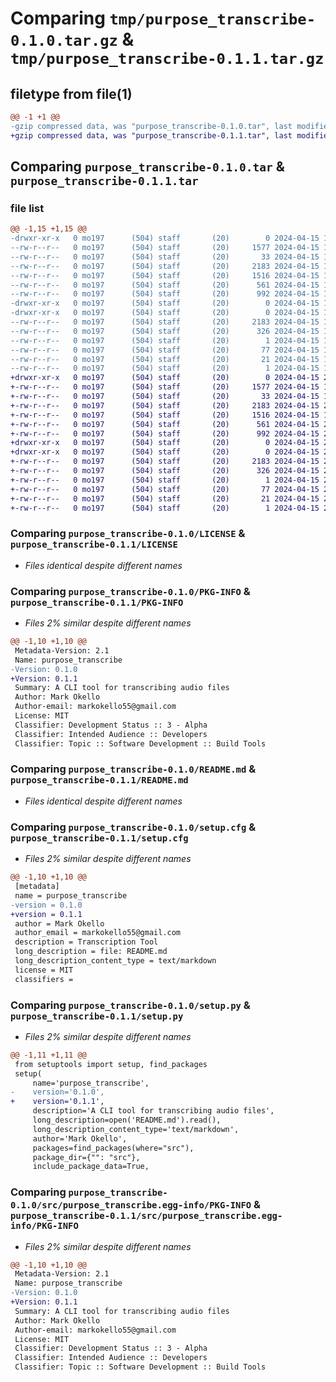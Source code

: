 # Comparing `tmp/purpose_transcribe-0.1.0.tar.gz` & `tmp/purpose_transcribe-0.1.1.tar.gz`

## filetype from file(1)

```diff
@@ -1 +1 @@
-gzip compressed data, was "purpose_transcribe-0.1.0.tar", last modified: Mon Apr 15 19:30:21 2024, max compression
+gzip compressed data, was "purpose_transcribe-0.1.1.tar", last modified: Mon Apr 15 20:05:32 2024, max compression
```

## Comparing `purpose_transcribe-0.1.0.tar` & `purpose_transcribe-0.1.1.tar`

### file list

```diff
@@ -1,15 +1,15 @@
-drwxr-xr-x   0 mo197      (504) staff       (20)        0 2024-04-15 19:30:21.932706 purpose_transcribe-0.1.0/
--rw-r--r--   0 mo197      (504) staff       (20)     1577 2024-04-15 18:49:51.000000 purpose_transcribe-0.1.0/LICENSE
--rw-r--r--   0 mo197      (504) staff       (20)       33 2024-04-15 18:40:20.000000 purpose_transcribe-0.1.0/MANIFEST.in
--rw-r--r--   0 mo197      (504) staff       (20)     2183 2024-04-15 19:30:21.932634 purpose_transcribe-0.1.0/PKG-INFO
--rw-r--r--   0 mo197      (504) staff       (20)     1516 2024-04-15 19:27:17.000000 purpose_transcribe-0.1.0/README.md
--rw-r--r--   0 mo197      (504) staff       (20)      561 2024-04-15 19:30:21.932980 purpose_transcribe-0.1.0/setup.cfg
--rw-r--r--   0 mo197      (504) staff       (20)      992 2024-04-15 18:14:44.000000 purpose_transcribe-0.1.0/setup.py
-drwxr-xr-x   0 mo197      (504) staff       (20)        0 2024-04-15 19:30:21.930252 purpose_transcribe-0.1.0/src/
-drwxr-xr-x   0 mo197      (504) staff       (20)        0 2024-04-15 19:30:21.932405 purpose_transcribe-0.1.0/src/purpose_transcribe.egg-info/
--rw-r--r--   0 mo197      (504) staff       (20)     2183 2024-04-15 19:30:21.000000 purpose_transcribe-0.1.0/src/purpose_transcribe.egg-info/PKG-INFO
--rw-r--r--   0 mo197      (504) staff       (20)      326 2024-04-15 19:30:21.000000 purpose_transcribe-0.1.0/src/purpose_transcribe.egg-info/SOURCES.txt
--rw-r--r--   0 mo197      (504) staff       (20)        1 2024-04-15 19:30:21.000000 purpose_transcribe-0.1.0/src/purpose_transcribe.egg-info/dependency_links.txt
--rw-r--r--   0 mo197      (504) staff       (20)       77 2024-04-15 19:30:21.000000 purpose_transcribe-0.1.0/src/purpose_transcribe.egg-info/entry_points.txt
--rw-r--r--   0 mo197      (504) staff       (20)       21 2024-04-15 19:30:21.000000 purpose_transcribe-0.1.0/src/purpose_transcribe.egg-info/requires.txt
--rw-r--r--   0 mo197      (504) staff       (20)        1 2024-04-15 19:30:21.000000 purpose_transcribe-0.1.0/src/purpose_transcribe.egg-info/top_level.txt
+drwxr-xr-x   0 mo197      (504) staff       (20)        0 2024-04-15 20:05:32.579859 purpose_transcribe-0.1.1/
+-rw-r--r--   0 mo197      (504) staff       (20)     1577 2024-04-15 18:49:51.000000 purpose_transcribe-0.1.1/LICENSE
+-rw-r--r--   0 mo197      (504) staff       (20)       33 2024-04-15 18:40:20.000000 purpose_transcribe-0.1.1/MANIFEST.in
+-rw-r--r--   0 mo197      (504) staff       (20)     2183 2024-04-15 20:05:32.579781 purpose_transcribe-0.1.1/PKG-INFO
+-rw-r--r--   0 mo197      (504) staff       (20)     1516 2024-04-15 19:27:17.000000 purpose_transcribe-0.1.1/README.md
+-rw-r--r--   0 mo197      (504) staff       (20)      561 2024-04-15 20:05:32.580081 purpose_transcribe-0.1.1/setup.cfg
+-rw-r--r--   0 mo197      (504) staff       (20)      992 2024-04-15 20:05:26.000000 purpose_transcribe-0.1.1/setup.py
+drwxr-xr-x   0 mo197      (504) staff       (20)        0 2024-04-15 20:05:32.577468 purpose_transcribe-0.1.1/src/
+drwxr-xr-x   0 mo197      (504) staff       (20)        0 2024-04-15 20:05:32.579564 purpose_transcribe-0.1.1/src/purpose_transcribe.egg-info/
+-rw-r--r--   0 mo197      (504) staff       (20)     2183 2024-04-15 20:05:32.000000 purpose_transcribe-0.1.1/src/purpose_transcribe.egg-info/PKG-INFO
+-rw-r--r--   0 mo197      (504) staff       (20)      326 2024-04-15 20:05:32.000000 purpose_transcribe-0.1.1/src/purpose_transcribe.egg-info/SOURCES.txt
+-rw-r--r--   0 mo197      (504) staff       (20)        1 2024-04-15 20:05:32.000000 purpose_transcribe-0.1.1/src/purpose_transcribe.egg-info/dependency_links.txt
+-rw-r--r--   0 mo197      (504) staff       (20)       77 2024-04-15 20:05:32.000000 purpose_transcribe-0.1.1/src/purpose_transcribe.egg-info/entry_points.txt
+-rw-r--r--   0 mo197      (504) staff       (20)       21 2024-04-15 20:05:32.000000 purpose_transcribe-0.1.1/src/purpose_transcribe.egg-info/requires.txt
+-rw-r--r--   0 mo197      (504) staff       (20)        1 2024-04-15 20:05:32.000000 purpose_transcribe-0.1.1/src/purpose_transcribe.egg-info/top_level.txt
```

### Comparing `purpose_transcribe-0.1.0/LICENSE` & `purpose_transcribe-0.1.1/LICENSE`

 * *Files identical despite different names*

### Comparing `purpose_transcribe-0.1.0/PKG-INFO` & `purpose_transcribe-0.1.1/PKG-INFO`

 * *Files 2% similar despite different names*

```diff
@@ -1,10 +1,10 @@
 Metadata-Version: 2.1
 Name: purpose_transcribe
-Version: 0.1.0
+Version: 0.1.1
 Summary: A CLI tool for transcribing audio files
 Author: Mark Okello
 Author-email: markokello55@gmail.com
 License: MIT
 Classifier: Development Status :: 3 - Alpha
 Classifier: Intended Audience :: Developers
 Classifier: Topic :: Software Development :: Build Tools
```

### Comparing `purpose_transcribe-0.1.0/README.md` & `purpose_transcribe-0.1.1/README.md`

 * *Files identical despite different names*

### Comparing `purpose_transcribe-0.1.0/setup.cfg` & `purpose_transcribe-0.1.1/setup.cfg`

 * *Files 2% similar despite different names*

```diff
@@ -1,10 +1,10 @@
 [metadata]
 name = purpose_transcribe
-version = 0.1.0
+version = 0.1.1
 author = Mark Okello
 author_email = markokello55@gmail.com
 description = Transcription Tool
 long_description = file: README.md
 long_description_content_type = text/markdown
 license = MIT
 classifiers =
```

### Comparing `purpose_transcribe-0.1.0/setup.py` & `purpose_transcribe-0.1.1/setup.py`

 * *Files 2% similar despite different names*

```diff
@@ -1,11 +1,11 @@
 from setuptools import setup, find_packages
 setup(
     name='purpose_transcribe',
-    version='0.1.0',
+    version='0.1.1',
     description='A CLI tool for transcribing audio files',
     long_description=open('README.md').read(),
     long_description_content_type='text/markdown',
     author='Mark Okello',
     packages=find_packages(where="src"),
     package_dir={"": "src"},
     include_package_data=True,
```

### Comparing `purpose_transcribe-0.1.0/src/purpose_transcribe.egg-info/PKG-INFO` & `purpose_transcribe-0.1.1/src/purpose_transcribe.egg-info/PKG-INFO`

 * *Files 2% similar despite different names*

```diff
@@ -1,10 +1,10 @@
 Metadata-Version: 2.1
 Name: purpose_transcribe
-Version: 0.1.0
+Version: 0.1.1
 Summary: A CLI tool for transcribing audio files
 Author: Mark Okello
 Author-email: markokello55@gmail.com
 License: MIT
 Classifier: Development Status :: 3 - Alpha
 Classifier: Intended Audience :: Developers
 Classifier: Topic :: Software Development :: Build Tools
```

